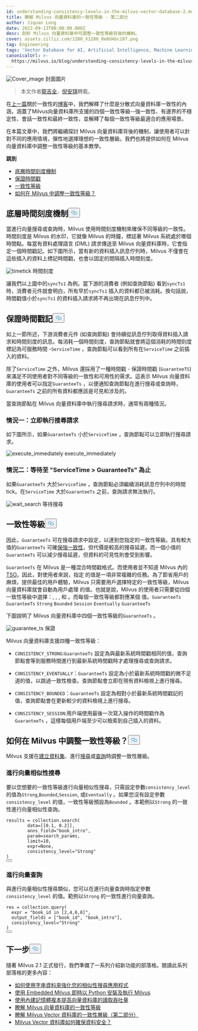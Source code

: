 ```yaml
---
id: understanding-consistency-levels-in-the-milvus-vector-database-2.md
title: 瞭解 Milvus 向量資料庫的一致性等級 - 第二部分
author: Jiquan Long
date: 2022-09-13T00:00:00.000Z
desc: 剖析 Milvus 向量資料庫中可調整一致性等級背後的機制。
cover: assets.zilliz.com/1280_X1280_0e0d4bc107.png
tag: Engineering
tags: 'Vector Database for AI, Artificial Intelligence, Machine Learning'
canonicalUrl: >-
  https://milvus.io/blog/understanding-consistency-levels-in-the-milvus-vector-database-2.md
---
```

<p>
  
   <span class="img-wrapper"> <img translate="no" src="https://assets.zilliz.com/1280_X1280_0e0d4bc107.png" alt="Cover_image" class="doc-image" id="cover_image" />
   </span> <span class="img-wrapper"> <span>封面圖片</span> </span></p>
<blockquote>
<p>本文作者<a href="https://github.com/longjiquan">龍吉全</a>，<a href="https://www.linkedin.com/in/yiyun-n-2aa713163/">倪安琪</a>轉載。</p>
</blockquote>
<p>在<a href="https://milvus.io/blog/understanding-consistency-levels-in-the-milvus-vector-database.md">上一篇</a>關於一致性的<a href="https://milvus.io/blog/understanding-consistency-levels-in-the-milvus-vector-database.md">博客</a>中，我們解釋了什麼是分散式向量資料庫一致性的內涵，涵蓋了Milvus向量資料庫所支援的四個一致性等級--強一致性、有邊界的不穩定性、會話一致性和最終一致性，並解釋了每個一致性等級最適合的應用場景。</p>
<p>在本篇文章中，我們將繼續探討 Milvus 向量資料庫背後的機制，讓使用者可以針對不同的應用情境，彈性地選擇理想的一致性層級。我們也將提供如何在 Milvus 向量資料庫中調整一致性等級的基本教學。</p>
<p><strong>跳到</strong></p>
<ul>
<li><a href="#The-underlying-time-tick-mechanism">底層時間刻度機制</a></li>
<li><a href="#Guarantee-timestamp">保證時間戳</a></li>
<li><a href="#Consistency-levels">一致性等級</a></li>
<li><a href="#How-to-tune-consistency-level-in-Milvus">如何在 Milvus 中調整一致性等級？</a></li>
</ul>
<h2 id="The-underlying-time-tick-mechanism" class="common-anchor-header">底層時間刻度機制<button data-href="#The-underlying-time-tick-mechanism" class="anchor-icon" translate="no">
      <svg translate="no"
        aria-hidden="true"
        focusable="false"
        height="20"
        version="1.1"
        viewBox="0 0 16 16"
        width="16"
      >
        <path
          fill="#0092E4"
          fill-rule="evenodd"
          d="M4 9h1v1H4c-1.5 0-3-1.69-3-3.5S2.55 3 4 3h4c1.45 0 3 1.69 3 3.5 0 1.41-.91 2.72-2 3.25V8.59c.58-.45 1-1.27 1-2.09C10 5.22 8.98 4 8 4H4c-.98 0-2 1.22-2 2.5S3 9 4 9zm9-3h-1v1h1c1 0 2 1.22 2 2.5S13.98 12 13 12H9c-.98 0-2-1.22-2-2.5 0-.83.42-1.64 1-2.09V6.25c-1.09.53-2 1.84-2 3.25C6 11.31 7.55 13 9 13h4c1.45 0 3-1.69 3-3.5S14.5 6 13 6z"
        ></path>
      </svg>
    </button></h2><p>當進行向量搜尋或查詢時，Milvus 使用時間刻度機制來確保不同等級的一致性。時間刻度是 Milvus 的水印，它就像 Milvus 的時鐘，標誌著 Milvus 系統處於哪個時間點。每當有資料處理語言 (DML) 請求傳送至 Milvus 向量資料庫時，它會指定一個時間戳記。如下圖所示，當有新的資料插入訊息佇列時，Milvus 不僅會在這些插入的資料上標記時間戳，也會以固定的間隔插入時間刻度。</p>
<p>
  
   <span class="img-wrapper"> <img translate="no" src="https://assets.zilliz.com/timetick_b395df9804.png" alt="timetick" class="doc-image" id="timetick" />
   </span> <span class="img-wrapper"> <span>時間刻度</span> </span></p>
<p>讓我們以上圖中的<code translate="no">syncTs1</code> 為例。當下游的消費者 (例如查詢節點) 看到<code translate="no">syncTs1</code> 時，消費者元件就會明白，所有早於<code translate="no">syncTs1</code> 插入的資料都已被消耗。換句話說，時間戳值小於<code translate="no">syncTs1</code> 的資料插入請求將不再出現在訊息佇列中。</p>
<h2 id="Guarantee-Timestamp" class="common-anchor-header">保證時間戳記<button data-href="#Guarantee-Timestamp" class="anchor-icon" translate="no">
      <svg translate="no"
        aria-hidden="true"
        focusable="false"
        height="20"
        version="1.1"
        viewBox="0 0 16 16"
        width="16"
      >
        <path
          fill="#0092E4"
          fill-rule="evenodd"
          d="M4 9h1v1H4c-1.5 0-3-1.69-3-3.5S2.55 3 4 3h4c1.45 0 3 1.69 3 3.5 0 1.41-.91 2.72-2 3.25V8.59c.58-.45 1-1.27 1-2.09C10 5.22 8.98 4 8 4H4c-.98 0-2 1.22-2 2.5S3 9 4 9zm9-3h-1v1h1c1 0 2 1.22 2 2.5S13.98 12 13 12H9c-.98 0-2-1.22-2-2.5 0-.83.42-1.64 1-2.09V6.25c-1.09.53-2 1.84-2 3.25C6 11.31 7.55 13 9 13h4c1.45 0 3-1.69 3-3.5S14.5 6 13 6z"
        ></path>
      </svg>
    </button></h2><p>如上一節所述，下游消費者元件 (如查詢節點) 會持續從訊息佇列取得資料插入請求和時間刻度的訊息。每消耗一個時間刻度，查詢節點就會將這個消耗的時間刻度標記為可服務時間 -<code translate="no">ServiceTime</code> ，查詢節點可以看到所有在<code translate="no">ServiceTime</code> 之前插入的資料。</p>
<p>除了<code translate="no">ServiceTime</code> 之外，Milvus 還採用了一種時間戳 - 保證時間戳 (<code translate="no">GuaranteeTS</code>) 來滿足不同使用者對不同等級的一致性和可用性的需求。這表示 Milvus 向量資料庫的使用者可以指定<code translate="no">GuaranteeTs</code> ，以便通知查詢節點在進行搜尋或查詢時，<code translate="no">GuaranteeTs</code> 之前的所有資料都應該是可見和涉及的。</p>
<p>當查詢節點在 Milvus 向量資料庫中執行搜尋請求時，通常有兩種情況。</p>
<h3 id="Scenario-1-Execute-search-request-immediately" class="common-anchor-header">情況一：立即執行搜尋請求</h3><p>如下圖所示，如果<code translate="no">GuaranteeTs</code> 小於<code translate="no">ServiceTime</code> ，查詢節點可以立即執行搜尋請求。</p>
<p>
  
   <span class="img-wrapper"> <img translate="no" src="https://assets.zilliz.com/execute_immediately_dd1913775d.png" alt="execute_immediately" class="doc-image" id="execute_immediately" />
   </span> <span class="img-wrapper"> <span>execute_immediately</span> </span></p>
<h3 id="Scenario-2-Wait-till-ServiceTime--GuaranteeTs" class="common-anchor-header">情況二：等待至 "ServiceTime &gt; GuaranteeTs" 為止</h3><p>如果<code translate="no">GuaranteeTs</code> 大於<code translate="no">ServiceTime</code> ，查詢節點必須繼續消耗訊息佇列中的時間 tick。在<code translate="no">ServiceTime</code> 大於<code translate="no">GuaranteeTs</code> 之前，查詢請求無法執行。</p>
<p>
  
   <span class="img-wrapper"> <img translate="no" src="https://assets.zilliz.com/wait_search_f09a2f6cf9.png" alt="wait_search" class="doc-image" id="wait_search" />
   </span> <span class="img-wrapper"> <span>等待搜尋</span> </span></p>
<h2 id="Consistency-Levels" class="common-anchor-header">一致性等級<button data-href="#Consistency-Levels" class="anchor-icon" translate="no">
      <svg translate="no"
        aria-hidden="true"
        focusable="false"
        height="20"
        version="1.1"
        viewBox="0 0 16 16"
        width="16"
      >
        <path
          fill="#0092E4"
          fill-rule="evenodd"
          d="M4 9h1v1H4c-1.5 0-3-1.69-3-3.5S2.55 3 4 3h4c1.45 0 3 1.69 3 3.5 0 1.41-.91 2.72-2 3.25V8.59c.58-.45 1-1.27 1-2.09C10 5.22 8.98 4 8 4H4c-.98 0-2 1.22-2 2.5S3 9 4 9zm9-3h-1v1h1c1 0 2 1.22 2 2.5S13.98 12 13 12H9c-.98 0-2-1.22-2-2.5 0-.83.42-1.64 1-2.09V6.25c-1.09.53-2 1.84-2 3.25C6 11.31 7.55 13 9 13h4c1.45 0 3-1.69 3-3.5S14.5 6 13 6z"
        ></path>
      </svg>
    </button></h2><p>因此，<code translate="no">GuaranteeTs</code> 可在搜尋請求中設定，以達到您指定的一致性等級。具有較大值的<code translate="no">GuaranteeTs</code> 可確<a href="https://milvus.io/blog/understanding-consistency-levels-in-the-milvus-vector-database.md#Strong">保強一致性</a>，但代價是較高的搜尋延遲。而一個小值的<code translate="no">GuaranteeTs</code> 可以減少搜尋延遲，但資料的可見性則會受到影響。</p>
<p><code translate="no">GuaranteeTs</code> 在 Milvus 是一種混合時間戳格式。而使用者並不知道 Milvus 內的<a href="https://github.com/milvus-io/milvus/blob/master/docs/design_docs/20211214-milvus_hybrid_ts.md">TSO</a>。因此，對使用者來說，指定 的值是一項非常複雜的任務。為了節省用戶的麻煩，提供最佳的用戶體驗，Milvus 只需要用戶選擇特定的一致性等級，Milvus 向量資料庫就會自動為用戶處理 的值。也就是說，Milvus 的使用者只需要從四個一致性等級中選擇：, , , 和 。而每個一致性等級都對應某個 值。<code translate="no">GuaranteeTs</code> <code translate="no">GuaranteeTs</code> <code translate="no">Strong</code> <code translate="no">Bounded</code> <code translate="no">Session</code> <code translate="no">Eventually</code> <code translate="no">GuaranteeTs</code> </p>
<p>下圖說明了 Milvus 向量資料庫中四個一致性等級的<code translate="no">GuaranteeTs</code> 。</p>
<p>
  
   <span class="img-wrapper"> <img translate="no" src="https://assets.zilliz.com/guarantee_ts_f4b3e119d3.png" alt="guarantee_ts" class="doc-image" id="guarantee_ts" />
   </span> <span class="img-wrapper"> <span>保證</span> </span></p>
<p>Milvus 向量資料庫支援四種一致性等級：</p>
<ul>
<li><p><code translate="no">CONSISTENCY_STRONG</code>:<code translate="no">GuaranteeTs</code> 設定為與最新系統時間戳相同的值，查詢節點會等到服務時間進行到最新系統時間戳時才處理搜尋或查詢請求。</p></li>
<li><p><code translate="no">CONSISTENCY_EVENTUALLY</code>：<code translate="no">GuaranteeTs</code> 設定為小於最新系統時間戳的微不足道的值，以跳過一致性檢查。查詢節點會立即在現有資料檢視上進行搜尋。</p></li>
<li><p><code translate="no">CONSISTENCY_BOUNDED</code>：<code translate="no">GuaranteeTs</code> 設定為相對小於最新系統時間戳記的值，查詢節點會在更新較少的資料檢視上進行搜尋。</p></li>
<li><p><code translate="no">CONSISTENCY_SESSION</code>:用戶端使用最後一次寫入操作的時間戳作為<code translate="no">GuaranteeTs</code> ，這樣每個用戶端至少可以檢索到自己插入的資料。</p></li>
</ul>
<h2 id="How-to-tune-consistency-level-in-Milvus" class="common-anchor-header">如何在 Milvus 中調整一致性等級？<button data-href="#How-to-tune-consistency-level-in-Milvus" class="anchor-icon" translate="no">
      <svg translate="no"
        aria-hidden="true"
        focusable="false"
        height="20"
        version="1.1"
        viewBox="0 0 16 16"
        width="16"
      >
        <path
          fill="#0092E4"
          fill-rule="evenodd"
          d="M4 9h1v1H4c-1.5 0-3-1.69-3-3.5S2.55 3 4 3h4c1.45 0 3 1.69 3 3.5 0 1.41-.91 2.72-2 3.25V8.59c.58-.45 1-1.27 1-2.09C10 5.22 8.98 4 8 4H4c-.98 0-2 1.22-2 2.5S3 9 4 9zm9-3h-1v1h1c1 0 2 1.22 2 2.5S13.98 12 13 12H9c-.98 0-2-1.22-2-2.5 0-.83.42-1.64 1-2.09V6.25c-1.09.53-2 1.84-2 3.25C6 11.31 7.55 13 9 13h4c1.45 0 3-1.69 3-3.5S14.5 6 13 6z"
        ></path>
      </svg>
    </button></h2><p>Milvus 支援在<a href="https://milvus.io/docs/v2.1.x/create_collection.md">建立資料集</a>、進行<a href="https://milvus.io/docs/v2.1.x/search.md">搜尋</a>或<a href="https://milvus.io/docs/v2.1.x/query.md">查詢</a>時調整一致性層級。</p>
<h3 id="Conduct-a-vector-similarity-search" class="common-anchor-header">進行向量相似性搜尋</h3><p>要以您想要的一致性等級進行向量相似性搜尋，只需設定參數<code translate="no">consistency_level</code> 的值為<code translate="no">Strong</code>,<code translate="no">Bounded</code>,<code translate="no">Session</code>, 或<code translate="no">Eventually</code> 。如果您沒有設定參數<code translate="no">consistency_level</code> 的值，一致性等級預設為<code translate="no">Bounded</code> 。本範例以<code translate="no">Strong</code> 的一致性進行向量相似性查詢。</p>
<pre><code translate="no">results = collection.search(
        data=[[0.1, 0.2]], 
        anns_field=<span class="hljs-string">&quot;book_intro&quot;</span>, 
        param=search_params, 
        <span class="hljs-built_in">limit</span>=10, 
        <span class="hljs-built_in">expr</span>=None,
        consistency_level=<span class="hljs-string">&quot;Strong&quot;</span>
)
<button class="copy-code-btn"></button></code></pre>
<h3 id="Conduct-a-vector-query" class="common-anchor-header">進行向量查詢</h3><p>與進行向量相似性搜尋類似，您可以在進行向量查詢時指定參數<code translate="no">consistency_level</code> 的值。範例以<code translate="no">Strong</code> 的一致性進行向量查詢。</p>
<pre><code translate="no">res = collection.query(
  <span class="hljs-built_in">expr</span> = <span class="hljs-string">&quot;book_id in [2,4,6,8]&quot;</span>, 
  output_fields = [<span class="hljs-string">&quot;book_id&quot;</span>, <span class="hljs-string">&quot;book_intro&quot;</span>],
  consistency_level=<span class="hljs-string">&quot;Strong&quot;</span>
)
<button class="copy-code-btn"></button></code></pre>
<h2 id="Whats-next" class="common-anchor-header">下一步<button data-href="#Whats-next" class="anchor-icon" translate="no">
      <svg translate="no"
        aria-hidden="true"
        focusable="false"
        height="20"
        version="1.1"
        viewBox="0 0 16 16"
        width="16"
      >
        <path
          fill="#0092E4"
          fill-rule="evenodd"
          d="M4 9h1v1H4c-1.5 0-3-1.69-3-3.5S2.55 3 4 3h4c1.45 0 3 1.69 3 3.5 0 1.41-.91 2.72-2 3.25V8.59c.58-.45 1-1.27 1-2.09C10 5.22 8.98 4 8 4H4c-.98 0-2 1.22-2 2.5S3 9 4 9zm9-3h-1v1h1c1 0 2 1.22 2 2.5S13.98 12 13 12H9c-.98 0-2-1.22-2-2.5 0-.83.42-1.64 1-2.09V6.25c-1.09.53-2 1.84-2 3.25C6 11.31 7.55 13 9 13h4c1.45 0 3-1.69 3-3.5S14.5 6 13 6z"
        ></path>
      </svg>
    </button></h2><p>隨著 Milvus 2.1 正式發行，我們準備了一系列介紹新功能的部落格。閱讀此系列部落格的更多內容：</p>
<ul>
<li><a href="https://milvus.io/blog/2022-08-08-How-to-use-string-data-to-empower-your-similarity-search-applications.md">如何使用字串資料來強化您的相似性搜尋應用程式</a></li>
<li><a href="https://milvus.io/blog/embedded-milvus.md">使用 Embedded Milvus 即時以 Python 安裝及執行 Milvus</a></li>
<li><a href="https://milvus.io/blog/in-memory-replicas.md">使用內建記憶體複本提高向量資料庫的讀取吞吐量</a></li>
<li><a href="https://milvus.io/blog/understanding-consistency-levels-in-the-milvus-vector-database.md">瞭解 Milvus 向量資料庫的一致性等級</a></li>
<li><a href="https://milvus.io/blog/understanding-consistency-levels-in-the-milvus-vector-database-2.md">瞭解 Milvus Vector 資料庫的一致性層級（第二部分）</a></li>
<li><a href="https://milvus.io/blog/data-security.md">Milvus Vector 資料庫如何確保資料安全？</a></li>
</ul>
